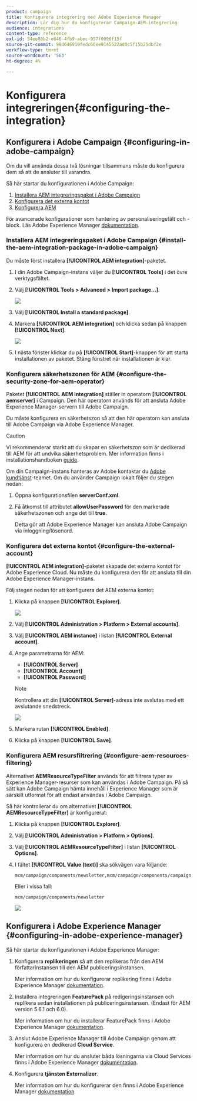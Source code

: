 ```yaml
---
product: campaign
title: Konfigurera integrering med Adobe Experience Manager
description: Lär dig hur du konfigurerar Campaign-AEM-integrering
audience: integrations
content-type: reference
exl-id: 54ee88b2-e646-4fb9-abec-957f0096f15f
source-git-commit: 98d646919fedc66ee9145522ad0c5f15b25dbf2e
workflow-type: tm+mt
source-wordcount: '563'
ht-degree: 4%

---
```


# Konfigurera integreringen{#configuring-the-integration}

## Konfigurera i Adobe Campaign {#configuring-in-adobe-campaign}

Om du vill använda dessa två lösningar tillsammans måste du konfigurera dem så att de ansluter till varandra.

Så här startar du konfigurationen i Adobe Campaign:

1. [Installera AEM integreringspaket i Adobe Campaign](#install-the-aem-integration-package-in-adobe-campaign)
1. [Konfigurera det externa kontot](#configure-the-external-account)
1. [Konfigurera AEM](#configure-aem-resources-filtering)

För avancerade konfigurationer som hantering av personaliseringsfält och -block. Läs Adobe Experience Manager [dokumentation](https://helpx.adobe.com/experience-manager/6-5/sites/administering/using/campaignonpremise.html).

### Installera AEM integreringspaket i Adobe Campaign {#install-the-aem-integration-package-in-adobe-campaign}

Du måste först installera **[!UICONTROL AEM integration]**-paketet.

1. I din Adobe Campaign-instans väljer du **[!UICONTROL Tools]** i det övre verktygsfältet.
1. Välj **[!UICONTROL Tools > Advanced > Import package...]**.

   ![](assets/aem_config_1.png)

1. Välj **[!UICONTROL Install a standard package]**.
1. Markera **[!UICONTROL AEM integration]** och klicka sedan på knappen **[!UICONTROL Next]**.

   ![](assets/aem_config_2.png)

1. I nästa fönster klickar du på **[!UICONTROL Start]**-knappen för att starta installationen av paketet. Stäng fönstret när installationen är klar.

### Konfigurera säkerhetszonen för AEM {#configure-the-security-zone-for-aem-operator}

Paketet **[!UICONTROL AEM integration]** ställer in operatorn **[!UICONTROL aemserver]** i Campaign. Den här operatorn används för att ansluta Adobe Experience Manager-servern till Adobe Campaign.

Du måste konfigurera en säkerhetszon så att den här operatorn kan ansluta till Adobe Campaign via Adobe Experience Manager.

>[!CAUTION]
>
>Vi rekommenderar starkt att du skapar en säkerhetszon som är dedikerad till AEM för att undvika säkerhetsproblem. Mer information finns i installationshandboken [guide](../../installation/using/security-zones.md).

Om din Campaign-instans hanteras av Adobe kontaktar du [Adobe kundtjänst](https://helpx.adobe.com/sv/enterprise/admin-guide.html/enterprise/using/support-for-experience-cloud.ug.html)-teamet. Om du använder Campaign lokalt följer du stegen nedan:

1. Öppna konfigurationsfilen **serverConf.xml**.
1. Få åtkomst till attributet **allowUserPassword** för den markerade säkerhetszonen och ange det till **true**.

   Detta gör att Adobe Experience Manager kan ansluta Adobe Campaign via inloggning/lösenord.

### Konfigurera det externa kontot {#configure-the-external-account}

**[!UICONTROL AEM integration]**-paketet skapade det externa kontot för Adobe Experience Cloud. Nu måste du konfigurera den för att ansluta till din Adobe Experience Manager-instans.

Följ stegen nedan för att konfigurera det AEM externa kontot:

1. Klicka på knappen **[!UICONTROL Explorer]**.

   ![](assets/aem_config_3.png)

1. Välj **[!UICONTROL Administration > Platform > External accounts]**.
1. Välj **[!UICONTROL AEM instance]** i listan **[!UICONTROL External account]**.
1. Ange parametrarna för AEM:

   * **[!UICONTROL Server]**
   * **[!UICONTROL Account]**
   * **[!UICONTROL Password]**

   >[!NOTE]
   >
   >Kontrollera att din **[!UICONTROL Server]**-adress inte avslutas med ett avslutande snedstreck.

   ![](assets/aem_config_4.png)

1. Markera rutan **[!UICONTROL Enabled]**.
1. Klicka på knappen **[!UICONTROL Save]**.

### Konfigurera AEM resursfiltrering {#configure-aem-resources-filtering}

Alternativet **AEMResourceTypeFilter** används för att filtrera typer av Experience Manager-resurser som kan användas i Adobe Campaign. På så sätt kan Adobe Campaign hämta innehåll i Experience Manager som är särskilt utformat för att endast användas i Adobe Campaign.

Så här kontrollerar du om alternativet **[!UICONTROL AEMResourceTypeFilter]** är konfigurerat:

1. Klicka på knappen **[!UICONTROL Explorer]**.
1. Välj **[!UICONTROL Administration > Platform > Options]**.
1. Välj **[!UICONTROL AEMResourceTypeFilter]** i listan **[!UICONTROL Options]**.
1. I fältet **[!UICONTROL Value (text)]** ska sökvägen vara följande:

   ```
   mcm/campaign/components/newsletter,mcm/campaign/components/campaign_newsletterpage,mcm/neolane/components/newsletter
   ```

   Eller i vissa fall:

   ```
   mcm/campaign/components/newsletter
   ```

   ![](assets/aem_config_5.png)

## Konfigurera i Adobe Experience Manager {#configuring-in-adobe-experience-manager}

Så här startar du konfigurationen i Adobe Experience Manager:

1. Konfigurera **replikeringen** så att den replikeras från den AEM författarinstansen till den AEM publiceringsinstansen.

   Mer information om hur du konfigurerar replikering finns i Adobe Experience Manager [dokumentation](https://helpx.adobe.com/experience-manager/6-5/sites/deploying/using/replication.html).

1. Installera integreringen **FeaturePack** på redigeringsinstansen och replikera sedan installationen på publiceringsinstansen. (Endast för AEM version 5.6.1 och 6.0).

   Mer information om hur du installerar FeaturePack finns i Adobe Experience Manager [dokumentation](https://helpx.adobe.com/experience-manager/aem-previous-versions.html).

1. Anslut Adobe Experience Manager till Adobe Campaign genom att konfigurera en dedikerad **Cloud Service**.

   Mer information om hur du ansluter båda lösningarna via Cloud Services finns i Adobe Experience Manager [dokumentation](https://helpx.adobe.com/experience-manager/6-5/sites/administering/using/campaignonpremise.html#ConfiguringAdobeExperienceManager).

1. Konfigurera **tjänsten Externalizer**.

   Mer information om hur du konfigurerar den finns i Adobe Experience Manager [dokumentation](https://helpx.adobe.com/experience-manager/6-5/sites/developing/using/externalizer.html).
